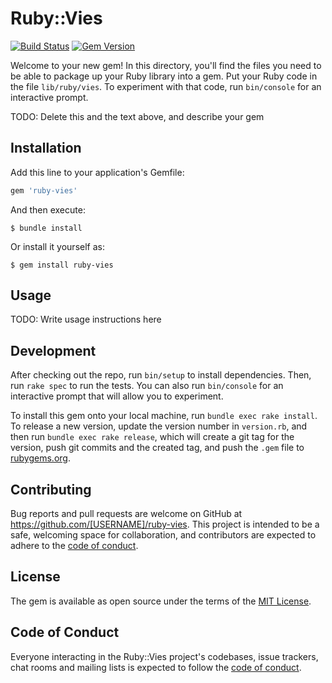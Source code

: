 # Ruby::Vies

[![Build Status](https://app.travis-ci.com/eddygarcas/ruby-vies.svg?branch=main)](https://app.travis-ci.com/eddygarcas/ruby-vies) [![Gem Version](https://badge.fury.io/rb/ruby-vies.svg)](https://badge.fury.io/rb/ruby-vies)


Welcome to your new gem! In this directory, you'll find the files you need to be able to package up your Ruby library into a gem. Put your Ruby code in the file `lib/ruby/vies`. To experiment with that code, run `bin/console` for an interactive prompt.

TODO: Delete this and the text above, and describe your gem

## Installation

Add this line to your application's Gemfile:

```ruby
gem 'ruby-vies'
```

And then execute:

    $ bundle install

Or install it yourself as:

    $ gem install ruby-vies

## Usage

TODO: Write usage instructions here

## Development

After checking out the repo, run `bin/setup` to install dependencies. Then, run `rake spec` to run the tests. You can also run `bin/console` for an interactive prompt that will allow you to experiment.

To install this gem onto your local machine, run `bundle exec rake install`. To release a new version, update the version number in `version.rb`, and then run `bundle exec rake release`, which will create a git tag for the version, push git commits and the created tag, and push the `.gem` file to [rubygems.org](https://rubygems.org).

## Contributing

Bug reports and pull requests are welcome on GitHub at https://github.com/[USERNAME]/ruby-vies. This project is intended to be a safe, welcoming space for collaboration, and contributors are expected to adhere to the [code of conduct](https://github.com/[USERNAME]/ruby-vies/blob/master/CODE_OF_CONDUCT.md).

## License

The gem is available as open source under the terms of the [MIT License](https://opensource.org/licenses/MIT).

## Code of Conduct

Everyone interacting in the Ruby::Vies project's codebases, issue trackers, chat rooms and mailing lists is expected to follow the [code of conduct](https://github.com/[USERNAME]/ruby-vies/blob/master/CODE_OF_CONDUCT.md).
